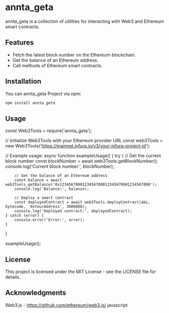 # annta_geta
annta_geta is a collection of utilities for interacting with Web3 and Ethereum smart contracts.


## Features

- Fetch the latest block number on the Ethereum blockchain.
- Get the balance of an Ethereum address.
- Call methods of Ethereum smart contracts.

## Installation

You can annta_geta Project via npm:

```bash
npm install annta_geta
```
## Usage

const Web3Tools = require('annta_geta');

// Initialize Web3Tools with your Ethereum provider URL
const web3Tools = new Web3Tools('https://mainnet.infura.io/v3/your-infura-project-id');

// Example usage:
async function exampleUsage() {
    try {
        // Get the current block number
        const blockNumber = await web3Tools.getBlockNumber();
        console.log('Current block number:', blockNumber);

        // Get the balance of an Ethereum address
        const balance = await web3Tools.getBalance('0x1234567890123456789012345678901234567890');
        console.log('Balance:', balance);

        // Deploy a smart contract
        const deployedContract = await web3Tools.deployContract(abi, bytecode, '0xYourAddress', 3000000);
        console.log('Deployed contract:', deployedContract);
    } catch (error) {
        console.error('Error:', error);
    }
}

exampleUsage();


## License

This project is licensed under the MIT License - see the LICENSE file for details.

## Acknowledgments

Web3.js - https://github.com/ethereum/web3.js/
javascript
